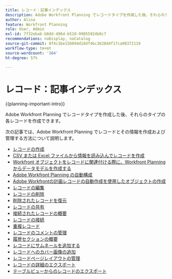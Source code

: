 ```yaml
---
title: レコード：記事インデックス
description: Adobe Workfront Planning でレコードタイプを作成した後、それらのタイプの各レコードを作成できます。次の記事では、Adobe Workfront Planning でレコードとその情報を作成および管理する方法について説明します。
author: Alina
feature: Workfront Planning
role: User, Admin
exl-id: 7f32ebab-b8dd-496d-b510-99055924b0c7
recommendations: noDisplay, noCatalog
source-git-commit: 8f4c1be156094d18df4bc3628d4f1fca90372119
workflow-type: tm+mt
source-wordcount: '164'
ht-degree: 57%

---
```



# レコード：記事インデックス

<!--<span class="preview">The highlighted information on this page refers to functionality not yet generally available. It is available only in the Preview environment for all customers. After the monthly releases to Production, the same features are also available in the Production environment for customers who enabled fast releases. </span>   

<span class="preview">For information about fast releases, see [Enable or disable fast releases for your organization](/help/quicksilver/administration-and-setup/set-up-workfront/configure-system-defaults/enable-fast-release-process.md). </span>-->

{{planning-important-intro}}

Adobe Workfront Planning でレコードタイプを作成した後、それらのタイプの各レコードを作成できます。

次の記事では、Adobe Workfront Planning でレコードとその情報を作成および管理する方法について説明します。

* [レコードの作成](/help/quicksilver/planning/records/create-records.md)
* [CSV または Excel ファイルから情報を読み込んでレコードを作成](/help/quicksilver/planning/records/import-file-to-create-records.md)
* [Workfront オブジェクトをレコードに関連付ける際に、Workfront Planning からデータモデルを作成する](/help/quicksilver/planning/records/create-workfront-objects-from-workfront-planning.md)
* [Adobe Workfront Planning の自動構成](/help/quicksilver/planning/records/configure-automations-to-create-records.md)
* [Adobe Workfrontの計画レコードの自動作成を使用したオブジェクトの作成](/help/quicksilver/planning/records/create-wf-objects-using-planning-automations.md)
* [レコードの編集](/help/quicksilver/planning/records/edit-records.md)
* [レコードの削除](/help/quicksilver/planning/records/delete-records.md)
* [削除されたレコードを復元](/help/quicksilver/planning/records/restore-deleted-records.md)
* [レコードの共有](/help/quicksilver/planning/records/share-records.md)
* [接続されたレコードの概要](/help/quicksilver/planning/records/connected-records-overview.md)
* [レコードの接続](/help/quicksilver/planning/records/connect-records.md)
* [重複レコード](/help/quicksilver/planning/records/copy-or-duplicate-records.md)
* [レコードのコメントの管理](/help/quicksilver/planning/records/manage-record-comments.md)
* [履歴セクションの概要](/help/quicksilver/planning/records/history-section-overview.md)
* [レコードにサムネールを追加する](/help/quicksilver/planning/records/add-thumbnails-to-records.md)
* [レコードへのカバー画像の追加](/help/quicksilver/planning/records/add-a-cover-image-to-a-record.md)
* [レコードページレイアウトの管理](/help/quicksilver/planning/records/manage-the-record-page.md)
* [レコードの詳細のエクスポート](/help/quicksilver/planning/records/export-the-record-page.md)
* [テーブルビューからのレコードのエクスポート](/help/quicksilver/planning/records/export-records-from-the-table-view.md)
